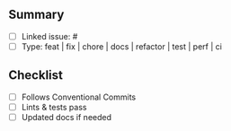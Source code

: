 ## Summary

- [ ] Linked issue: #
- [ ] Type: feat | fix | chore | docs | refactor | test | perf | ci

## Checklist

- [ ] Follows Conventional Commits
- [ ] Lints & tests pass
- [ ] Updated docs if needed
